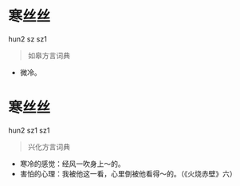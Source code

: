 # 寒丝丝
hun2 sz sz1
> 如皋方言词典
- 微冷。

# 寒丝丝
hun2 sz1 sz1
> 兴化方言词典
- 寒冷的感觉：经风一吹身上～的。
- 害怕的心理：我被他这一看，心里倒被他看得～的。（《火烧赤壁》六）
